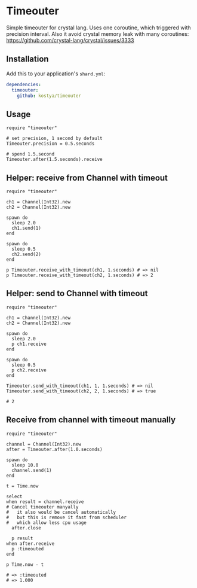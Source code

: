 # Timeouter

Simple timeouter for crystal lang. Uses one coroutine, which triggered with precision interval. Also it avoid crystal memory leak with many coroutines: https://github.com/crystal-lang/crystal/issues/3333

## Installation

Add this to your application's `shard.yml`:

```yaml
dependencies:
  timeouter:
    github: kostya/timeouter
```

## Usage

```crystal
require "timeouter"

# set precision, 1 second by default
Timeouter.precision = 0.5.seconds

# spend 1.5.second
Timeouter.after(1.5.seconds).receive
```

## Helper: receive from Channel with timeout

```crystal
require "timeouter"

ch1 = Channel(Int32).new
ch2 = Channel(Int32).new

spawn do
  sleep 2.0
  ch1.send(1)
end

spawn do
  sleep 0.5
  ch2.send(2)
end

p Timeouter.receive_with_timeout(ch1, 1.seconds) # => nil
p Timeouter.receive_with_timeout(ch2, 1.seconds) # => 2
```

## Helper: send to Channel with timeout

```crystal
require "timeouter"

ch1 = Channel(Int32).new
ch2 = Channel(Int32).new

spawn do
  sleep 2.0
  p ch1.receive
end

spawn do
  sleep 0.5
  p ch2.receive
end

Timeouter.send_with_timeout(ch1, 1, 1.seconds) # => nil
Timeouter.send_with_timeout(ch2, 2, 1.seconds) # => true

# 2
```

## Receive from channel with timeout manually
```crystal
require "timeouter"

channel = Channel(Int32).new
after = Timeouter.after(1.0.seconds)

spawn do
  sleep 10.0
  channel.send(1)
end

t = Time.now

select
when result = channel.receive
# Cancel timeouter manyally
#   it also would be cancel automatically
#   but this is remove it fast from scheduler
#   which allow less cpu usage
  after.close

  p result
when after.receive
  p :timeouted
end

p Time.now - t

# => :timeouted
# => 1.000
```
